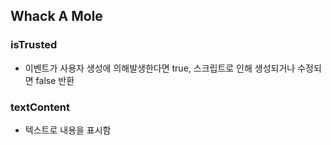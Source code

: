 ## Whack A Mole

### isTrusted 
- 이벤트가 사용자 생성에 의해발생한다면 true, 스크립트로 인해 생성되거나 수정되면 false 반환

### textContent 
- 텍스트로 내용을 표시함

